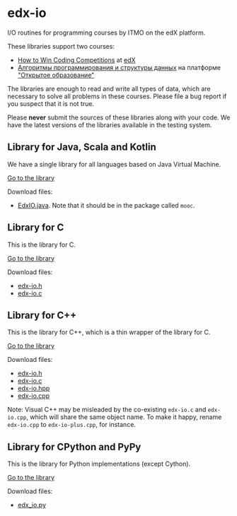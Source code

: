 # edx-io
I/O routines for programming courses by ITMO on the edX platform.

These libraries support two courses:
* [How to Win Coding Competitions](https://courses.edx.org/courses/course-v1:ITMOx+I2CPx+3T2017/course/) at [edX](https://edx.org)
* [Алгоритмы программирования и структуры данных](https://openedu.ru/course/ITMOUniversity/PADS/) на платформе ["Открытое образование"](https://openedu.ru)

The libraries are enough to read and write all types of data, which are necessary to solve all problems in these courses. Please file a bug report if you suspect that it is not true.

Please **never** submit the sources of these libraries along with your code. We have the latest versions of the libraries available in the testing system.

## Library for Java, Scala and Kotlin

We have a single library for all languages based on Java Virtual Machine.

[Go to the library](https://github.com/mbuzdalov/edx-io/tree/master/src/jvm)

Download files:
* [EdxIO.java](https://raw.githubusercontent.com/mbuzdalov/edx-io/master/src/jvm/mooc/EdxIO.java). Note that it should be in the package called `mooc`.

## Library for C

This is the library for C.

[Go to the library](https://github.com/mbuzdalov/edx-io/tree/master/src/c)

Download files:
* [edx-io.h](https://raw.githubusercontent.com/mbuzdalov/edx-io/master/src/c/edx-io.h)
* [edx-io.c](https://raw.githubusercontent.com/mbuzdalov/edx-io/master/src/c/edx-io.c)

## Library for C++

This is the library for C++, which is a thin wrapper of the library for C.

[Go to the library](https://github.com/mbuzdalov/edx-io/tree/master/src/c++)

Download files:
* [edx-io.h](https://raw.githubusercontent.com/mbuzdalov/edx-io/master/src/c/edx-io.h)
* [edx-io.c](https://raw.githubusercontent.com/mbuzdalov/edx-io/master/src/c/edx-io.c)
* [edx-io.hpp](https://raw.githubusercontent.com/mbuzdalov/edx-io/master/src/c++/edx-io.hpp)
* [edx-io.cpp](https://raw.githubusercontent.com/mbuzdalov/edx-io/master/src/c++/edx-io.cpp)

Note: Visual C++ may be misleaded by the co-existing `edx-io.c` and `edx-io.cpp`, which will share the same object name. 
To make it happy, rename `edx-io.cpp` to `edx-io-plus.cpp`, for instance.

## Library for CPython and PyPy

This is the library for Python implementations (except Cython).

[Go to the library](https://github.com/mbuzdalov/edx-io/tree/master/src/python)

Download files:
* [edx_io.py](https://raw.githubusercontent.com/mbuzdalov/edx-io/master/src/python/edx_io.py)
